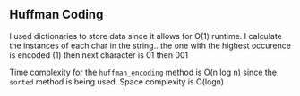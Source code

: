 ## Huffman Coding

I used dictionaries to store data since it allows for O(1) runtime.
I calculate the instances of each char in the string.. the one with the highest occurence is encoded (1) then next character is 01 then 001

Time complexity for the ``huffman_encoding`` method is O(n log n) since the ``sorted`` method is being used.
Space complexity is O(logn)